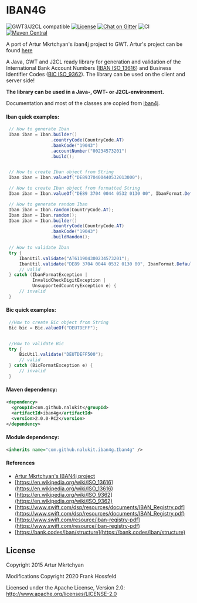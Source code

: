 # IBAN4G

![GWT3/J2CL compatible](https://img.shields.io/badge/GWT3/J2CL-compatible-brightgreen.svg)  [![License](https://img.shields.io/:license-apache-blue.svg)](http://www.apache.org/licenses/LICENSE-2.0.html) [![Chat on Gitter](https://badges.gitter.im/hal/elemento.svg)](https://gitter.im/Nalukit42/Lobby) ![CI](https://github.com/NaluKit/iban4g/workflows/CI/badge.svg) [![Maven Central](https://maven-badges.herokuapp.com/maven-central/com.github.nalukit/iban4g/badge.svg)](https://maven-badges.herokuapp.com/maven-central/com.github.nalukit/iban4gj)

A port of Artur Mkrtchyan's iban4j project to GWT. Artur's project can be found <a href="https://github.com/arturmkrtchyan/iban4j">here</a>

A Java, GWT and J2CL ready library for generation and validation of the International Bank Account Numbers (<a href="http://en.wikipedia.org/wiki/ISO_13616" target="_blank">IBAN ISO_13616</a>) and Business Identifier Codes (<a href="http://en.wikipedia.org/wiki/ISO_9362" target="_blank">BIC ISO_9362</a>). The library can be used on the client and server side!

**The library can be used in a Java-, GWT- or J2CL-environment.**

Documentation and most of the classes are copied from [iban4j](https://github.com/arturmkrtchyan/iban4j).


#### Iban quick examples:

```java
 // How to generate Iban
 Iban iban = Iban.builder()
                 .countryCode(CountryCode.AT)
                 .bankCode("19043")
                 .accountNumber("00234573201")
                 .build();


 // How to create Iban object from String
 Iban iban = Iban.valueOf("DE89370400440532013000");

 // How to create Iban object from formatted String
 Iban iban = Iban.valueOf("DE89 3704 0044 0532 0130 00", IbanFormat.Default);

 // How to generate random Iban
 Iban iban = Iban.random(CountryCode.AT);
 Iban iban = Iban.random();
 Iban iban = Iban.builder()
                 .countryCode(CountryCode.AT)
                 .bankCode("19043")
                 .buildRandom();

 // How to validate Iban 
 try {
     IbanUtil.validate("AT611904300234573201");
     IbanUtil.validate("DE89 3704 0044 0532 0130 00", IbanFormat.Default);
     // valid
 } catch (IbanFormatException |
          InvalidCheckDigitException |
          UnsupportedCountryException e) {
     // invalid
 }
```

#### Bic quick examples:

```java
 //How to create Bic object from String
 Bic bic = Bic.valueOf("DEUTDEFF");


 //How to validate Bic
 try {
     BicUtil.validate("DEUTDEFF500");
     // valid
 } catch (BicFormatException e) {
     // invalid
 }
```

#### Maven dependency:
```xml
<dependency>
  <groupId>com.github.nalukit</groupId>
  <artifactId>iban4g</artifactId>
  <version>2.0.0-RC2</version>
</dependency>
```

#### Module dependency:
```xml
<inherits name="com.github.nalukit.iban4g.Iban4g" />
```

#### References

- [Artur Mkrtchyan's IBAN4j project](https://github.com/arturmkrtchyan/iban4j)
- [https://en.wikipedia.org/wiki/ISO_13616](https://en.wikipedia.org/wiki/ISO_13616)
- [https://en.wikipedia.org/wiki/ISO_9362](https://en.wikipedia.org/wiki/ISO_9362)
- [https://www.swift.com/dsp/resources/documents/IBAN_Registry.pdf](https://www.swift.com/dsp/resources/documents/IBAN_Registry.pdf)
- [https://www.swift.com/resource/iban-registry-pdf](https://www.swift.com/resource/iban-registry-pdf)
- [https://bank.codes/iban/structure](https://bank.codes/iban/structure)

## License
Copyright 2015 Artur Mkrtchyan

Modifications Copyright 2020 Frank Hossfeld


Licensed under the Apache License, Version 2.0: http://www.apache.org/licenses/LICENSE-2.0
